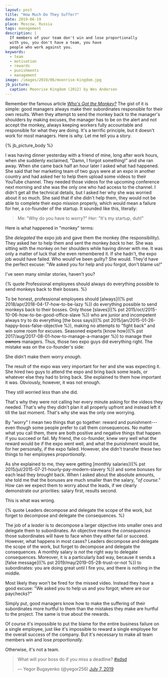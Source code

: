 ```yaml
---
layout: post
title: "How Much Do They Suffer?"
date: 2019-06-19
place: Moscow, Russia
tags: management
description: |
  If members of your team don't win and lose proportionally
  with you, you don't have a team, you have
  people who work against you.
keywords:
  - team
  - motivation
  - rewards
  - punishments
  - management
image: /images/2019/06/moonrise-kingdom.jpg
jb_picture:
  caption: Moonrise Kingdom (2012) by Wes Anderson
---
```


Remember the famous article
[_Who's Got the Monkey?_](http://hbr.org/1999/11/management-time-whos-got-the-monkey/ar/1)
The gist of it is simple: good managers always make their subordinates
responsible for their own results. When they attempt to send the monkey back
to the manager's shoulders by making excuses, the manager has to be on the alert and
not accept the monkey, always keeping workers fully accountable and responsible
for what they are doing. It's a terrific principle, but it doesn't work for most
managers. Here is why. Let me tell you a story.

<!--more-->

{% jb_picture_body %}

I was having dinner yesterday with a friend of mine, long after work hours,
when she suddenly exclaimed, "Damn, I forgot something!" and she ran away. When she
came back half an hour later I asked what had happened. She said that her marketing
team of two guys were at an expo in another country and had asked her
to help them upload some videos to their YouTube channel. They needed
those videos for the upcoming conference next morning and she was the only
one who had access to the channel. I didn't get all the technical details, but
I asked her why she was worried about it so much. She said that if she didn't
help them, they would not be able to complete their expo mission properly,
which would mean a failure for her, a co-founder of the startup. It sounded
like this, literally:

> Me: "Why do you have to worry?" Her: "It's my startup, duh!"

Here is what happened in "monkey" terms:

She _delegated_ the expo job and gave them the monkey (the responsibility). They
asked her to help them and sent the monkey _back_ to her. She was sitting
with the monkey on her shoulders while having dinner with me. It was only
a matter of luck that she even remembered it. If she hadn't, the expo
job would have failed. Who would've been guilty? She would. They'd have the perfect
excuse: "We asked you for help and you forgot, don't blame us!"

I've seen many similar stories, haven't you?

{% quote Professional employees should always do everything possible to send monkeys back to their bosses. %}

To be honest, professional employees should
[always]({% pst 2018/apr/2018-04-17-how-to-be-lazy %}) do everything possible to
send monkeys back to their bosses. Only those
[slaves]({% pst 2015/oct/2015-10-06-how-to-be-good-office-slave %}) who are junior and incompetent
always try to do everything
[the boss says]({% pst 2015/jan/2015-01-26-happy-boss-false-objective %}), making no attempts
to "fight back" and win some room for excuses. Seasoned experts
[know how]({% pst 2017/aug/2017-08-01-how-to-manage-a-manager %})
to manage their <del>owners</del> managers. Thus, those two expo guys did
everything right. The mistake was on the co-founder's side:

She didn't make them worry _enough_.

The result of the expo was very important for her and she was expecting it.
She hired two guys to attend the expo and bring back some leads, or whatever
else they had to bring back. She explained to them how important it was. Obviously,
however, it was not enough.

They still worried _less_ than she did.

That's why they were not calling her every minute asking for the videos
they needed. That's why they didn't plan it all properly upfront and instead left
it till the last moment. That's why she was the only one worrying.

By "worry" I mean two things that go together: reward and punishment---even though some people
prefer to call them consequences. No matter what you call them, there are
both positive and negative things that happen if you succeed or fail. My friend,
the co-founder, knew very well what the reward would be if the expo went well,
and what the punishment would be, for her personally, if the expo failed. However,
she didn't transfer these two things to her employees _proportionally_.

As she explained to me, they were getting [monthly salaries]({% pst 2015/jul/2015-07-21-hourly-pay-modern-slavery %})
and some bonuses for each lead they brought back. When I asked about the absolute
amounts, she told me that the bonuses are much smaller than the salary,
"_of course_." How can we expect them to worry about the leads, if we
clearly demonstrate our priorities: salary first, results second.

This is what was wrong.

{% quote Leaders decompose and delegate the scope of the work, but forget to decompose and delegate the consequences. %}

The job of a _leader_ is to decompose a larger objective into smaller ones
and delegate them to subordinates. An objective means the _consequences_
those subordinates will have to face when they either fail or succeed. However, what
happens in most cases? Leaders decompose and delegate the scope of the work, but forget
to decompose and delegate the consequences. A monthly salary is _not_ the
right way to delegate consequences. Moreover, it is a particularly bad way, because
it sends a [false message]({% pst 2019/may/2019-05-28-trust-or-not %}) to subordinates:
you are doing great until I fire you, and there is nothing in the middle.

Most likely they won't be fired for the missed video. Instead they have
a good excuse: "We asked you to help us and you forgot; where are our paychecks?"

Simply put, good managers know how to make the suffering of their
subordinates more hurtful to them than the mistakes they make are
hurtful to the project. The same is true about the rewards.

Of course it's impossible to put the blame for the entire business failure
on a single employee, just like it's impossible to reward a single
employee for the overall success of the company. But it's necessary to make
all team members win and lose _proportionally_.

Otherwise, it's not a team.

<blockquote class="twitter-tweet" data-lang="en"><p lang="en" dir="ltr">What will your boss do if you miss a deadline? <a href="https://twitter.com/hashtag/xdsd?src=hash&amp;ref_src=twsrc%5Etfw">#xdsd</a></p>&mdash; Yegor Bugayenko (@yegor256) <a href="https://twitter.com/yegor256/status/1147796639983263744?ref_src=twsrc%5Etfw">July 7, 2019</a></blockquote>
<script async src="https://platform.twitter.com/widgets.js" charset="utf-8"></script>
